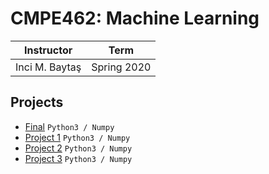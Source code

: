 # CMPE462: Machine Learning

| Instructor | Term |
|------------|-------------|
| Inci M. Baytaş | Spring 2020|

## Projects

- [Final](/Final) `Python3 / Numpy`
- [Project 1](/Project1) `Python3 / Numpy`
- [Project 2](/Project2) `Python3 / Numpy`
- [Project 3](/Project3) `Python3 / Numpy`
